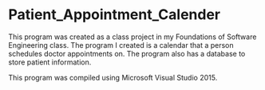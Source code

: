 ﻿# Patient_Appointment_Calender

This program was created as a class project in my Foundations of Software Engineering class.  The program I created is a calendar that a person schedules doctor appointments on.  The program also has a database to store patient information.

This program was compiled using Microsoft Visual Studio 2015.

